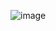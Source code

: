 ![image](https://github.com/SupattraTNI/Hangman/assets/153533936/dfb569e0-b728-4702-8a06-2cdd507f8d65)

